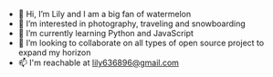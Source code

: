 - 👋 Hi, I’m Lily and I am a big fan of watermelon
- 👀 I’m interested in photography, traveling and snowboarding
- 🌱 I’m currently learning Python and JavaScript
- 💞️ I’m looking to collaborate on all types of open source project to expand my horizon
- 📫 I'm reachable at lily636896@gmail.com

<!---
lily636896/lily636896 is a ✨ special ✨ repository because its `README.md` (this file) appears on your GitHub profile.
You can click the Preview link to take a look at your changes.
--->
